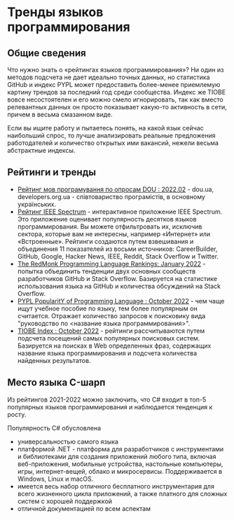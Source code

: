# Тренды языков программирования

## Общие сведения

Что нужно знать о «рейтингах языков программирования»? Ни один из методов подсчета не дает идеально точных данных, но статистика GitHub и индекс PYPL может предоставить более-менее приемлемую картину трендов за последний год среди сообщества. Индекс же TIOBE вовсе несостоятелен и его можно смело игнорировать, так как вместо релевантных данных он просто показывает какую-то активность в сети, причем в весьма смазанном виде.

Если вы ищите работу и пытаетесь понять, на какой язык сейчас наибольший спрос, то лучше анализировать реальные предложения работодателей и количество открытых ими вакансий, нежели весьма абстрактные индексы.

## Рейтинги и тренды

- [Рейтинг мов програмування по опросам DOU : 2022.02](https://dou.ua/lenta/articles/language-rating-2022/) - dou.ua, developers.org.ua - співтовариство програмістів, в основному українських.
- [Рейтинг IEEE Spectrum](https://spectrum.ieee.org/top-programming-languages/) - интерактивное приложение IEEE Spectrum. Это приложение оценивает популярность десятков языков программирования. Вы можете отфильтровать их, исключив сектора, которые вам не интересны, например «Интернет» или «Встроенные». Рейтинги создаются путем взвешивания и объединения 11 показателей из восьми источников: CareerBuilder, GitHub, Google, Hacker News, IEEE, Reddit, Stack Overflow и Twitter.
- [The RedMonk Programming Language Rankings: January 2022](https://redmonk.com/sogrady/2022/03/28/language-rankings-1-22/) - попытка объединить тенденции двух основных сообществ разработчиков GitHub и Stack Overflow. Базируется на статистике использования языка на GitHub и количества обсуждений на Stack Overflow.
- [PYPL PopularitY of Programming Language : October 2022](https://pypl.github.io/) - чем чаще ищут учебное пособие по языку, тем более популярным он считается. Отражает количество запросов к поисковику вида "руководство по <название языка программирования>".
- [TIOBE Index : October 2022](https://www.tiobe.com/tiobe-index/) - рейтинги рассчитываются путем подсчета посещений самых популярных поисковых систем. Базируется на поисках в Web определенных фраз, содержащих название языка программирования и подсчета количества найденных результатов.

## Место языка C-шарп

Из рейтингов 2021-2022 можно заключить, что C# входит в топ-5 популярных языков программирования и наблюдается тенденция к росту.

Популярность C# обусловлена

- универсальностью самого языка
- платформой .NET - платформа для разработчиков с инструментами и библиотеками для создания приложений любого типа, включая веб-приложения, мобильные устройства, настольные компьютеры, игры, интернет-вещей, облако и микросервисы. Поддерживается в Windows, Linux и macOS.
- имеется весь набор отличного бесплатного инструментария для всего жизненного цикла приложений, а также платного для сложных систем с хорошей поддержкой
- отличной документацией по всем аспектам
